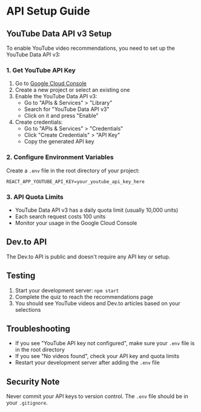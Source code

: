 # API Setup Guide

## YouTube Data API v3 Setup

To enable YouTube video recommendations, you need to set up the YouTube Data API v3:

### 1. Get YouTube API Key

1. Go to [Google Cloud Console](https://console.cloud.google.com/)
2. Create a new project or select an existing one
3. Enable the YouTube Data API v3:
   - Go to "APIs & Services" > "Library"
   - Search for "YouTube Data API v3"
   - Click on it and press "Enable"
4. Create credentials:
   - Go to "APIs & Services" > "Credentials"
   - Click "Create Credentials" > "API Key"
   - Copy the generated API key

### 2. Configure Environment Variables

Create a `.env` file in the root directory of your project:

```env
REACT_APP_YOUTUBE_API_KEY=your_youtube_api_key_here
```

### 3. API Quota Limits

- YouTube Data API v3 has a daily quota limit (usually 10,000 units)
- Each search request costs 100 units
- Monitor your usage in the Google Cloud Console

## Dev.to API

The Dev.to API is public and doesn't require any API key or setup.

## Testing

1. Start your development server: `npm start`
2. Complete the quiz to reach the recommendations page
3. You should see YouTube videos and Dev.to articles based on your selections

## Troubleshooting

- If you see "YouTube API key not configured", make sure your `.env` file is in the root directory
- If you see "No videos found", check your API key and quota limits
- Restart your development server after adding the `.env` file

## Security Note

Never commit your API keys to version control. The `.env` file should be in your `.gitignore`. 